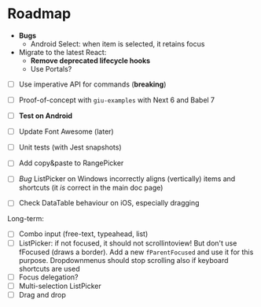 # Roadmap

* **Bugs**
    * Android Select: when item is selected, it retains focus
* Migrate to the latest React:
    * **Remove deprecated lifecycle hooks**
    * Use Portals?
* [ ] Use imperative API for commands (**breaking**)
* [ ] Proof-of-concept with `giu-examples` with Next 6 and Babel 7
* [ ] **Test on Android**

* [ ] Update Font Awesome (later)
* [ ] Unit tests (with Jest snapshots)

* [ ] Add copy&paste to RangePicker
* [ ] _Bug_ ListPicker on Windows incorrectly aligns (vertically) items and shortcuts (it _is_ correct in the main doc page)
* [ ] Check DataTable behaviour on iOS, especially dragging

Long-term:

* [ ] Combo input (free-text, typeahead, list)
* [ ] ListPicker: if not focused, it should not scrollintoview! But don't use fFocused (draws a border). Add a new `fParentFocused` and use it for this purpose. Dropdownmenus should stop scrolling also if keyboard shortcuts are used
* [ ] Focus delegation?
* [ ] Multi-selection ListPicker
* [ ] Drag and drop

